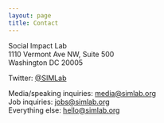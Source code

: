 ```yaml
---
layout: page
title: Contact
---
```

Social Impact Lab  
1110 Vermont Ave NW, Suite 500  
Washington DC 20005  

Twitter: [@SIMLab](http://www.twitter.com/simlab/)

Media/speaking inquiries: media@simlab.org  
Job inquiries: jobs@simlab.org  
Everything else: hello@simlab.org  